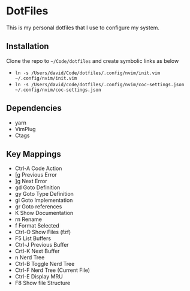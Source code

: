 # DotFiles

This is my personal dotfiles that I use to configure my system.

## Installation

Clone the repo to `~/Code/dotfiles` and create symbolic links as below

* `ln -s /Users/david/Code/dotfiles/.config/nvim/init.vim ~/.config/nvim/init.vim`
* `ln -s /Users/david/code/dotfiles/.config/nvim/coc-settings.json ~/.config/nvim/coc-settings.json`

## Dependencies

* yarn
* VimPlug
* Ctags

## Key Mappings

* Ctrl-A Code Action
* [g Previous Error
* ]g Next Error
* gd Goto Definition
* gy Goto Type Definition
* gi Goto Implementation
* gr Goto references
* K Show Documentation
* <Leader>rn Rename
* <Leader>f Format Selected
* Ctrl-O Show Files (fzf)
* F5 List Buffers
* Ctrl-J Previous Buffer
* Crtl-K Next Buffer
* <Leader>n Nerd Tree
* Ctrl-B Toggle Nerd Tree
* Ctrl-F Nerd Tree (Current File)
* Ctrl-E Display MRU
* F8 Show file Structure
